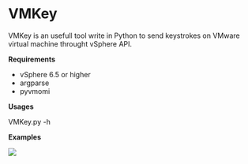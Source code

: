 # VMKey
VMKey is an usefull tool write in Python to send keystrokes on VMware virtual machine throught vSphere API.

__Requirements__

- vSphere 6.5 or higher
- argparse
- pyvmomi

__Usages__

VMKey.py -h

__Examples__

![](VMKey.gif)
